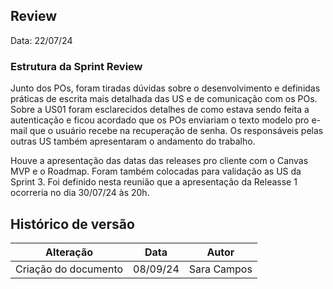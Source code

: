 ## Review

Data: 22/07/24

### Estrutura da Sprint Review

Junto dos POs, foram tiradas dúvidas sobre o desenvolvimento e definidas práticas de escrita mais detalhada das US e de comunicação com os POs. Sobre a US01 foram esclarecidos detalhes de como estava sendo feita a autenticação e ficou acordado que os POs enviariam o texto modelo pro e-mail que o usuário recebe na recuperação de senha. Os responsáveis pelas outras US também apresentaram o andamento do trabalho.

Houve a apresentação das datas das releases pro cliente com o Canvas MVP e o Roadmap. Foram também colocadas para validação as US da Sprint 3. Foi definido nesta reunião que a apresentação da Releasse 1 ocorreria no dia 30/07/24 às 20h.

## Histórico de versão

| Alteração            | Data     | Autor       |
| -------------------- | -------- | ----------- |
| Criação do documento | 08/09/24 | Sara Campos |

